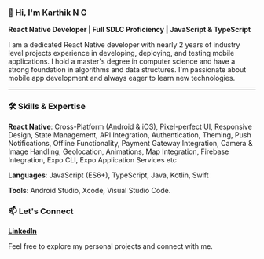 ### 👋 Hi, I'm Karthik N G

**React Native Developer | Full SDLC Proficiency | JavaScript & TypeScript**

I am a dedicated React Native developer with nearly 2 years of industry level projects experience in developing, deploying, and testing mobile applications. I hold a master's degree in computer science and have a strong foundation in algorithms and data structures. I'm passionate about mobile app development and always eager to learn new technologies.

---

### 🛠️ Skills & Expertise

**React Native**: Cross-Platform (Android & iOS), Pixel-perfect UI, Responsive Design, State Management, API Integration, Authentication, Theming, Push Notifications, Offline Functionality, Payment Gateway Integration, Camera & Image Handling, Geolocation, Animations, Map Integration, Firebase Integration, Expo CLI, Expo Application Services etc

**Languages**: JavaScript (ES6+), TypeScript, Java, Kotlin, Swift

**Tools**: Android Studio, Xcode, Visual Studio Code.

### 📫 Let's Connect

**[LinkedIn](https://www.linkedin.com/in/karthik-n-g-84aa071a2)**

Feel free to explore my personal projects and connect with me.
